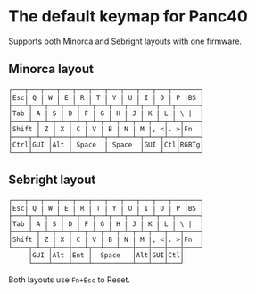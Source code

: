 # The default keymap for Panc40

Supports both Minorca and Sebright layouts with one firmware.

## Minorca layout

```
┌───┬───┬───┬───┬───┬───┬───┬───┬───┬───┬───┬───┐
│Esc| Q | W | E | R | T | Y | U | I | O | P |BS │
├───┴┬──┴┬──┴┬──┴┬──┴┬──┴┬──┴┬──┴┬──┴┬──┴┬──┴───┤
│Tab │ A | S | D | F | G | H | J | K | L | \ |  │
├────┴─┬─┴─┬─┴─┬─┴─┬─┴─┬─┴─┬─┴─┬─┴─┬─┴─┬─┴─┬────┤
│Shift │ Z | X | C | V | B | N | M |, <│. >│Fn  │
├────┬─┴──┬┴───┼───┴───┴┬──┴───┴─┬─┴──┬┴──┬┴────┤
│Ctrl│GUI │Alt │ Space  | Space  │GUI │Ctl│RGBTg|
└────┴────┴────┴────────┴────────┴────┴───┴─────┘
```

## Sebright layout

```
┌───┬───┬───┬───┬───┬───┬───┬───┬───┬───┬───┬───┐
│Esc| Q | W | E | R | T | Y | U | I | O | P |BS │
├───┴┬──┴┬──┴┬──┴┬──┴┬──┴┬──┴┬──┴┬──┴┬──┴┬──┴───┤
│Tab │ A | S | D | F | G | H | J | K | L | \ |  │
├────┴─┬─┴─┬─┴─┬─┴─┬─┴─┬─┴─┬─┴─┬─┴─┬─┴─┬─┴─┬────┤
│Shift │ Z | X | C | V | B | N | M |, <│. >│Fn  │
└────┬─┴──┬┴───┼───┴┬──┴───┴───┼───┼───┼───┼────┘
     │GUI │Alt │Ent │  Space   │Alt│GUI│Ctl│
     └────┴────┴────┴──────────┴───┴───┴───┘
```

Both layouts use `Fn+Esc` to Reset.
